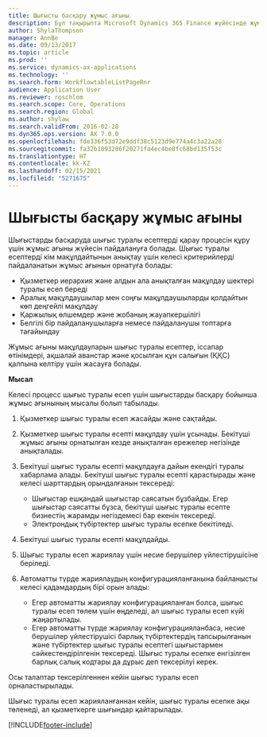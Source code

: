 ```yaml
---
title: Шығысты басқару жұмыс ағыны
description: Бұл тақырыпта Microsoft Dynamics 365 Finance жүйесінде жұмыс ағыны жүйесін пайдалану жолы, шығыстарды басқаруда шығыс туралы есептерді қарау процесін құру жолы түсіндіріледі.
author: ShylaThompson
manager: AnnBe
ms.date: 09/13/2017
ms.topic: article
ms.prod: ''
ms.service: dynamics-ax-applications
ms.technology: ''
ms.search.form: WorkflowtableListPageRnr
audience: Application User
ms.reviewer: roschlom
ms.search.scope: Core, Operations
ms.search.region: Global
ms.author: shylaw
ms.search.validFrom: 2016-02-28
ms.dyn365.ops.version: AX 7.0.0
ms.openlocfilehash: fde336f53d72e9ddf38c5123d9e774a4c3a22a28
ms.sourcegitcommit: fa32b1893286f20271fa4ec4be8fc68bd135f53c
ms.translationtype: HT
ms.contentlocale: kk-KZ
ms.lasthandoff: 02/15/2021
ms.locfileid: "5271675"
---
```

# <a name="expense-management-workflow"></a>Шығысты басқару жұмыс ағыны

Шығыстарды басқаруда шығыс туралы есептерді қарау процесін құру үшін жұмыс ағыны жүйесін пайдалануға болады. Шығыс туралы есептерді кім мақұлдайтынын анықтау үшін келесі критерийлерді пайдаланатын жұмыс ағынын орнатуға болады:

- Қызметкер иерархия және алдын ала анықталған мақұлдау шектері туралы есеп береді
- Аралық мақұлдаушылар мен соңғы мақұлдаушыларды қолдайтын көп деңгейлі мақұлдау
- Қаржылық өлшемдер және жобаның жауапкершілігі
- Белгілі бір пайдаланушыларға немесе пайдаланушы топтарға тағайындау

Жұмыс ағыны мақұлдауларын шығыс туралы есептер, іссапар өтінімдері, ақшалай аванстар және қосылған құн салығын (ҚҚС) қалпына келтіру үшін жасауға болады.

**Мысал**

Келесі процесс шығыс туралы есеп үшін шығыстарды басқару бойынша жұмыс ағынының мысалы болып табылады.

1. Қызметкер шығыс туралы есеп жасайды және сақтайды.
2. Қызметкер шығыс туралы есепті мақұлдау үшін ұсынады. Бекітуші жұмыс ағыны орнатылған кезде анықталған ережелер негізінде анықталады.
3. Бекітуші шығыс туралы есепті мақұлдауға дайын екендігі туралы хабарлама алады. Бекітуші шығыс туралы есепті қарастырады және келесі шарттардың орындалғанын тексереді:

    - Шығыстар ешқандай шығыстар саясатын бұзбайды. Егер шығыстар саясатты бұзса, бекітуші шығыс туралы есепте бизнестің жарамды негіздемесі бар екенін тексереді.
    - Электрондық түбіртектер шығыс туралы есепке бекітіледі.

4. Бекітуші шығыс туралы есепті мақұлдайды.
5. Шығыс туралы есеп жариялау үшін несие берушілер үйлестірушісіне беріледі.
6. Автоматты түрде жариялаудың конфигурацияланғанына байланысты келесі қадамдардың бірі орын алады:

    - Егер автоматты жариялау конфигурацияланған болса, шығыс туралы есеп төлем үшін өңделеді, ал шығыс туралы есеп күйі жаңартылады.
    - Егер автоматты түрде жариялау конфигурацияланбаса, несие берушілер үйлестірушісі барлық түбіртектердің тапсырылғанын және түбіртектер шығыс туралы есептегі шығыстармен сәйкестендірілгенін тексереді. Шығыс туралы есепке енгізілген барлық салық кодтары да дұрыс деп тексерілуі керек.

Осы талаптар тексерілгеннен кейін шығыс туралы есеп орналастырылады.

Шығыс туралы есеп жарияланғаннан кейін, шығыс туралы есепке ақы төленеді, ал қызметкерге шығындар қайтарылады.


[!INCLUDE[footer-include](../includes/footer-banner.md)]